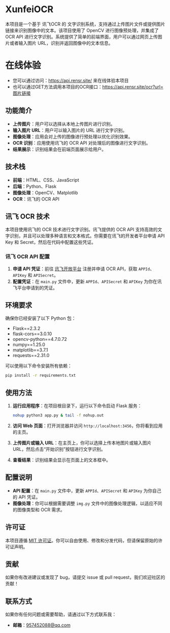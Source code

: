 # XunfeiOCR
本项目是一个基于 讯飞OCR 的 文字识别系统，支持通过上传图片文件或提供图片链接来识别图像中的文本。该项目使用了 OpenCV 进行图像预处理，并集成了 OCR API 进行文字识别。系统提供了简单的前端界面，用户可以通过网页上传图片或者输入图片 URL，识别并返回图像中的文本信息。

# 在线体验
- 您可以通过访问：https://api.rensr.site/ 来在线体验本项目
- 也可以通过GET方法调用本项目的OCR接口：https://api.rensr.site/ocr?url=图片链接

## 功能简介

- **上传图片**：用户可以选择从本地上传图片进行识别。
- **输入图片 URL**：用户可以输入图片的 URL 进行文字识别。
- **图像处理**：应用会对上传的图像进行预处理以优化识别效果。
- **OCR 识别**：应用使用讯飞的 OCR API 对处理后的图像进行文字识别。
- **结果展示**：识别结果会在前端页面展示给用户。

## 技术栈

- **前端**：HTML、CSS、JavaScript
- **后端**：Python、Flask
- **图像处理**：OpenCV、Matplotlib
- **OCR**：讯飞的 OCR API

## 讯飞 OCR 技术

本项目使用讯飞的 OCR 技术进行文字识别。讯飞提供的 OCR API 支持高效的文字识别，并且可以处理多种语言和文本格式。你需要在讯飞的开发者平台申请 API Key 和 Secret，然后在代码中配置这些凭证。

### 讯飞 OCR API 配置

1. **申请 API 凭证**：前往 [讯飞开放平台](https://www.xfyun.cn/) 注册并申请 OCR API，获取 `APPId`、`APIKey` 和 `APISecret`。
2. **配置凭证**：在 `main.py` 文件中，更新 `APPId`、`APISecret` 和 `APIKey` 为你在讯飞平台申请到的凭证。

## 环境要求

确保你已经安装了以下 Python 包：

- Flask==2.3.2
- flask-cors==3.0.10
- opencv-python==4.7.0.72
- numpy==1.25.0
- matplotlib==3.7.1
- requests==2.31.0

可以使用以下命令安装所有依赖：

```bash
pip install -r requirements.txt
```

## 使用方法

1. **运行应用程序**：在项目根目录下，运行以下命令启动 Flask 服务：

    ```bash
    nohup python3 app.py & tail -f nohup.out 
    ```

2. **访问 Web 页面**：打开浏览器并访问 `http://localhost:3456`，你将看到应用的主页。

3. **上传图片或输入 URL**：在主页上，你可以选择上传本地图片或输入图片 URL，然后点击“开始识别”按钮进行文字识别。

4. **查看结果**：识别结果会显示在页面上的文本框中。

## 配置说明

- **API 配置**：在 `main.py` 文件中，更新 `APPId`、`APISecret` 和 `APIKey` 为你自己的 API 凭证。
- **图像处理**：你可以根据需要调整 `img.py` 文件中的图像处理逻辑，以适应不同的图像类型和 OCR 需求。

## 许可证

本项目遵循 [MIT 许可证](LICENSE)。你可以自由使用、修改和分发代码，但请保留原始的许可证声明。

## 贡献

如果你有改进建议或发现了 bug，请提交 issue 或 pull request，我们欢迎社区的贡献！

## 联系方式

如果你有任何问题或需要帮助，请通过以下方式联系我：

- **邮箱**：957452088@qq.com
